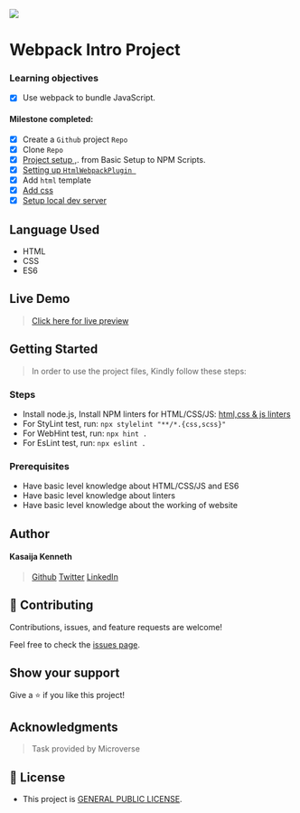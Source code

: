 ![](https://img.shields.io/badge/Microverse-blueviolet)

# Webpack Intro Project

### Learning objectives
- [x] Use webpack to bundle JavaScript.

#### Milestone completed:
- [x] Create a `Github` project `Repo`
- [x] Clone `Repo`
- [x] [Project setup ,](https://webpack.js.org/guides/getting-started/#basic-setup). from Basic Setup to NPM Scripts.
- [x]  [Setting up `HtmlWebpackPlugin `](https://webpack.js.org/guides/output-management/#setting-up-htmlwebpackplugin) 
- [x] Add `html` template
- [x] [Add css](https://webpack.js.org/guides/asset-management/#loading-css)
- [x] [Setup local dev server](https://webpack.js.org/guides/development/#using-webpack-dev-server)

## Language Used

- HTML
- CSS
- ES6

## Live Demo
> [Click here for live preview](https://kasaija-kenneth.github.io/)


## Getting Started

> In order to use the project files, Kindly follow these steps:

### Steps
- Install node.js, Install NPM linters for HTML/CSS/JS: [html,css & js linters](https://github.com/microverseinc/linters-config/tree/master/html-css-js)
- For StyLint test, run: `npx stylelint "**/*.{css,scss}"`
- For WebHint test, run: `npx hint .`
- For EsLint test, run: `npx eslint .`

### Prerequisites

- Have basic level knowledge about HTML/CSS/JS and ES6
- Have basic level knowledge about linters
- Have basic level knowledge about the working of website

## Author
#### Kasaija Kenneth

> [Github](https://github.com/Kasaija-Kenneth)
> [Twitter](https://twitter.com/@kenn_ug)
> [LinkedIn](https://linkedin.com/in/kenneth-k-310722234)

## 🤝 Contributing

Contributions, issues, and feature requests are welcome!

Feel free to check the [issues page](https://github.com/Kasaija-Kenneth/webpack-demo-project/issues).

## Show your support

Give a ⭐ if you like this project!

## Acknowledgments

> Task provided by Microverse

## 📝 License

- This project is [GENERAL PUBLIC LICENSE](https://github.com/Kasaija-Kenneth/Awesome-books-with-ES6/blob/main/LICENSE).


